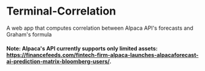 # Terminal-Correlation
A web app that computes correlation between Alpaca API's forecasts and Graham's formula 

#### Note: Alpaca's API currently supports only limited assets: https://financefeeds.com/fintech-firm-alpaca-launches-alpacaforecast-ai-prediction-matrix-bloomberg-users/.

